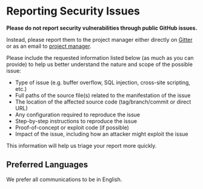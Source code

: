 # Reporting Security Issues

**Please do not report security vulnerabilities through public GitHub issues.**

Instead, please report them to the project manager either directly on [Gitter](https://gitter.im/joebordes) or as an email to [project manager](mailto:joe@corebos.org).

Please include the requested information listed below (as much as you can provide) to help us better understand the nature and scope of the possible issue:

* Type of issue (e.g. buffer overflow, SQL injection, cross-site scripting, etc.)
* Full paths of the source file(s) related to the manifestation of the issue
* The location of the affected source code (tag/branch/commit or direct URL)
* Any configuration required to reproduce the issue
* Step-by-step instructions to reproduce the issue
* Proof-of-concept or exploit code (if possible)
* Impact of the issue, including how an attacker might exploit the issue

This information will help us triage your report more quickly.

## Preferred Languages

We prefer all communications to be in English.
